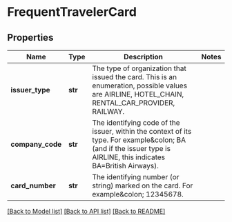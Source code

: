 # FrequentTravelerCard

## Properties
Name | Type | Description | Notes
------------ | ------------- | ------------- | -------------
**issuer_type** | **str** | The type of organization that issued the card. This is an enumeration, possible values are AIRLINE, HOTEL_CHAIN, RENTAL_CAR_PROVIDER, RAILWAY. | 
**company_code** | **str** | The identifying code of the issuer, within the context of its type. For example&amp;colon; BA (and if the issuer type is AIRLINE, this indicates BA&#x3D;British Airways). | 
**card_number** | **str** | The identifying number (or string) marked on the card. For example&amp;colon; 12345678. | 

[[Back to Model list]](../README.md#documentation-for-models) [[Back to API list]](../README.md#documentation-for-api-endpoints) [[Back to README]](../README.md)


